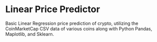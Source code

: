 # Linear Price Predictor
Basic Linear Regression price prediction of crypto, utilizing the CoinMarketCap CSV data of various coins along with Python Pandas, Maplotlib, and Sklearn.
